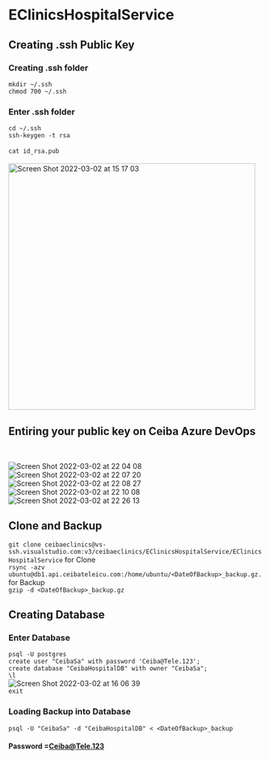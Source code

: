 # EClinicsHospitalService
## Creating .ssh Public Key

### Creating .ssh folder <br/>
`mkdir ~/.ssh`<br/>
`chmod 700 ~/.ssh`<br/>

### Enter .ssh folder <br/>
`cd ~/.ssh`<br/>
`ssh-keygen -t rsa`<br/><br/>
`cat id_rsa.pub`<br/><br/>
<img width="488" alt="Screen Shot 2022-03-02 at 15 17 03" src="https://user-images.githubusercontent.com/57620464/156432464-f7e32d83-7679-458f-9a4e-75fb428bc031.png">
<br/>

## Entiring your public key on Ceiba Azure DevOps<br/>
<br/>

![Screen Shot 2022-03-02 at 22 04 08](https://user-images.githubusercontent.com/57620464/156432739-9645882b-aa3a-4cc7-809f-09aac63040be.png)<br/>
![Screen Shot 2022-03-02 at 22 07 20](https://user-images.githubusercontent.com/57620464/156432764-46a1eaa1-b45f-4e5a-811f-a43c8cf4b7ea.png)<br/>
![Screen Shot 2022-03-02 at 22 08 27](https://user-images.githubusercontent.com/57620464/156432787-72ea8aa0-57e4-46b4-8a48-825774fc3a57.png)<br/>
![Screen Shot 2022-03-02 at 22 10 08](https://user-images.githubusercontent.com/57620464/156432795-7cf3606b-de8b-42b6-9905-52e2c8eede81.png)<br/>
![Screen Shot 2022-03-02 at 22 26 13](https://user-images.githubusercontent.com/57620464/156434562-147fc6bb-8e55-45fd-918d-f8944ac0e0cb.png)<br/>


## Clone and Backup <br/>
`git clone ceibaeclinics@vs-ssh.visualstudio.com:v3/ceibaeclinics/EClinicsHospitalService/EClinicsHospitalService` for Clone<br/> 
`rsync -azv ubuntu@db1.api.ceibateleicu.com:/home/ubuntu/<DateOfBackup>_backup.gz.`for Backup<br/>
`gzip -d <DateOfBackup>_backup.gz`<br/>

## Creating Database <br/>
### Enter Database <br/>
`psql -U postgres`<br/>
`create user "CeibaSa" with password 'Ceiba@Tele.123';`<br/>
`create database "CeibaHospitalDB" with owner "CeibaSa";`<br/>
`\l`<br/>
![Screen Shot 2022-03-02 at 16 06 39](https://user-images.githubusercontent.com/57620464/156367567-7f5a1778-a6b1-43c4-86aa-a8ad77c74ff8.png)
<br/>
`exit`<br/>

### Loading Backup into Database <br/>
`psql -U "CeibaSa" -d "CeibaHospitalDB" < <DateOfBackup>_backup`<br/>
#### Password =Ceiba@Tele.123<br/>
